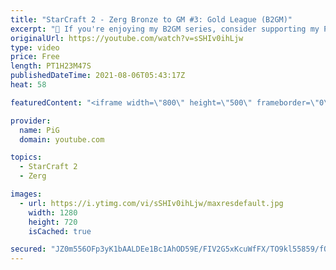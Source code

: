 ```yaml
---
title: "StarCraft 2 - Zerg Bronze to GM #3: Gold League (B2GM)"
excerpt: "🐷 If you're enjoying my B2GM series, consider supporting my Patreon: https://www.patreon.com/PiGSC2 0:00 Introducing new things in Gold League 1:36 -- GAME 1: Practice build order along with PiG 12:04 How many control groups do you need in Gold? 13:07 How to be safer in ZvZ 15:57 Having a different"
originalUrl: https://youtube.com/watch?v=sSHIv0ihLjw
type: video
price: Free
length: PT1H23M47S
publishedDateTime: 2021-08-06T05:43:17Z
heat: 58

featuredContent: "<iframe width=\"800\" height=\"500\" frameborder=\"0\" src=\"https://www.youtube.com/embed/sSHIv0ihLjw\" allow=\"accelerometer; autoplay; encrypted-media; gyroscope; picture-in-picture\" allowfullscreen></iframe>"

provider:
  name: PiG
  domain: youtube.com

topics:
  - StarCraft 2
  - Zerg

images:
  - url: https://i.ytimg.com/vi/sSHIv0ihLjw/maxresdefault.jpg
    width: 1280
    height: 720
    isCached: true

secured: "JZ0m556OFp3yK1bAALDEe1Bc1AhOD59E/FIV2G5xKcuWfFX/TO9kl55859/fO5XDIQxN9d3G/4blhfk96ewW+hEnIbEJxuCjNqSI17uQPeMkzQtKvSK43leubsHgdliI6OopKslQc6KIczQ9FMJnF1fLokOi69Pl6ZOkFWLnC6YDcyCcEGzMM1df2yAJdWqjbwn7uJ+/m+0iKQv/iiHxEhJTJIphKPPRbIr7Z3qbBoziq/2+sMm6akCv3WZc3VHnAN1h5RwW/47yPAQrZfYjdGERK5iMTvC3ecJHatdGzpH31qTjE2M9AvOstAubR999rc/+Gd8SfivOsBKt1GRjx0dtcqjYzKI3vmD+PrLVBAXRewfzm/fjeztPsSQmVKYh8BE805fhQnzpseN74ds+AnoJHsVylGHm/dUgzgYqcxFT0nIxpOVq1j/WaUrIfcoj;Mc53ga0Qpp0Y1cGHkXs3mw=="
---
```


